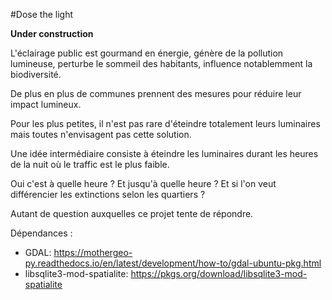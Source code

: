 #Dose the light

**Under construction**

L'éclairage public est gourmand en énergie, génère de la pollution lumineuse, perturbe le sommeil des habitants, influence notablemment la biodiversité.

De plus en plus de communes prennent des mesures pour réduire leur impact lumineux.

Pour les plus petites, il n'est pas rare d'éteindre totalement leurs luminaires mais toutes n'envisagent pas cette solution.

Une idée intermédiaire consiste à éteindre les luminaires durant les heures de la nuit où le traffic est le plus faible.

Oui c'est à quelle heure ? Et jusqu'à quelle heure ?
Et si l'on veut différencier les extinctions selon les quartiers ?

Autant de question auxquelles ce projet tente de répondre.




Dépendances :
* GDAL: https://mothergeo-py.readthedocs.io/en/latest/development/how-to/gdal-ubuntu-pkg.html
* libsqlite3-mod-spatialite: https://pkgs.org/download/libsqlite3-mod-spatialite
